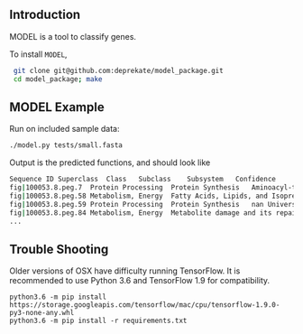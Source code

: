 Introduction
------------

MODEL is a tool to classify genes.

To install `MODEL`,
```sh
 git clone git@github.com:deprekate/model_package.git
 cd model_package; make
```

MODEL Example
--------------

Run on included sample data:
```sh
./model.py tests/small.fasta 
```
Output is the predicted functions, and should look like
```sh
Sequence ID	Superclass	Class	Subclass	Subsystem	Confidence
fig|100053.8.peg.7	Protein Processing	Protein Synthesis	Aminoacyl-tRNA-synthetases		1
fig|100053.8.peg.58	Metabolism, Energy	Fatty Acids, Lipids, and Isoprenoids	Phospholipids		1
fig|100053.8.peg.59	Protein Processing	Protein Synthesis	nan	Universal GTPases	0.9976
fig|100053.8.peg.84	Metabolism, Energy	Metabolite damage and its repair or mitigation	nan	Nudix proteins (nucleoside triphosphate hydrolases)	1
...
```

Trouble Shooting
--------------
Older versions of OSX have difficulty running TensorFlow.  It is recommended to use Python 3.6 and TensorFlow 1.9 for compatibility.

```
python3.6 -m pip install https://storage.googleapis.com/tensorflow/mac/cpu/tensorflow-1.9.0-py3-none-any.whl
python3.6 -m pip install -r requirements.txt
```

